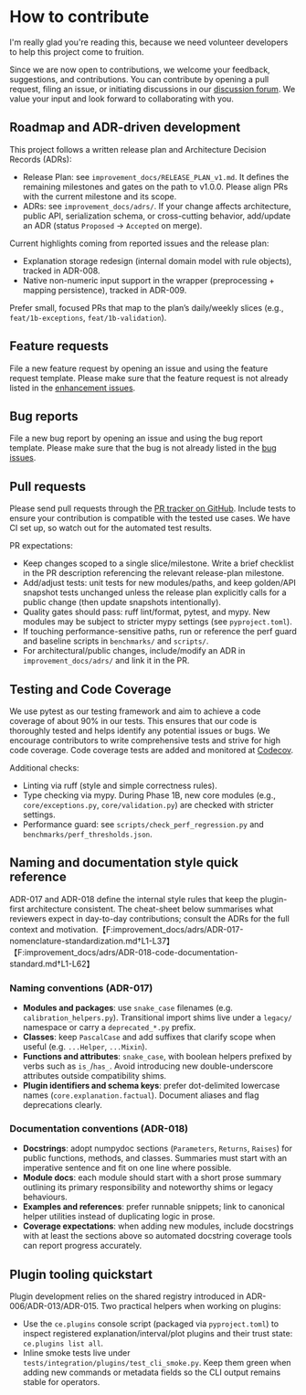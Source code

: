 # How to contribute

I'm really glad you're reading this, because we need volunteer developers to help this project come to fruition.

Since we are now open to contributions, we welcome your feedback, suggestions, and contributions. You can contribute by opening a pull request, filing an issue, or initiating discussions in our [discussion forum](https://github.com/Moffran/calibrated_explanations/discussions). We value your input and look forward to collaborating with you.

## Roadmap and ADR-driven development

This project follows a written release plan and Architecture Decision Records (ADRs):

- Release Plan: see `improvement_docs/RELEASE_PLAN_v1.md`. It defines the remaining milestones and gates on the path to v1.0.0. Please align PRs with the current milestone and its scope.
- ADRs: see `improvement_docs/adrs/`. If your change affects architecture, public API, serialization schema, or cross-cutting behavior, add/update an ADR (status `Proposed` → `Accepted` on merge).

Current highlights coming from reported issues and the release plan:

- Explanation storage redesign (internal domain model with rule objects), tracked in ADR-008.
- Native non-numeric input support in the wrapper (preprocessing + mapping persistence), tracked in ADR-009.

Prefer small, focused PRs that map to the plan’s daily/weekly slices (e.g., `feat/1b-exceptions`, `feat/1b-validation`).


## Feature requests

File a new feature request by opening an issue and using the feature request template. Please make sure that the feature request is not already listed in the [enhancement issues](https://github.com/Moffran/calibrated_explanations/labels/enhancement).


## Bug reports

File a new bug report by opening an issue and using the bug report template. Please make sure that the bug is not already listed in the [bug issues](https://github.com/Moffran/calibrated_explanations/labels/bug).


## Pull requests

Please send pull requests through the
[PR tracker on GitHub](https://github.com/Moffran/calibrated_explanations/pulls).
Include tests to ensure your contribution is compatible with the tested use cases.
We have CI set up,
so watch out for the automated test results.

PR expectations:

- Keep changes scoped to a single slice/milestone. Write a brief checklist in the PR description referencing the relevant release-plan milestone.
- Add/adjust tests: unit tests for new modules/paths, and keep golden/API snapshot tests unchanged unless the release plan explicitly calls for a public change (then update snapshots intentionally).
- Quality gates should pass: ruff lint/format, pytest, and mypy. New modules may be subject to stricter mypy settings (see `pyproject.toml`).
- If touching performance-sensitive paths, run or reference the perf guard and baseline scripts in `benchmarks/` and `scripts/`.
- For architectural/public changes, include/modify an ADR in `improvement_docs/adrs/` and link it in the PR.


## Testing and Code Coverage

We use pytest as our testing framework and aim to achieve a code coverage of about 90% in our tests. This ensures that our code is thoroughly tested and helps identify any potential issues or bugs. We encourage contributors to write comprehensive tests and strive for high code coverage. Code coverage tests are added and monitored at [Codecov](https://app.codecov.io/github/Moffran/calibrated_explanations).

Additional checks:

- Linting via ruff (style and simple correctness rules).
- Type checking via mypy. During Phase 1B, new core modules (e.g., `core/exceptions.py`, `core/validation.py`) are checked with stricter settings.
- Performance guard: see `scripts/check_perf_regression.py` and `benchmarks/perf_thresholds.json`.

## Naming and documentation style quick reference

ADR-017 and ADR-018 define the internal style rules that keep the plugin-first
architecture consistent. The cheat-sheet below summarises what reviewers expect
in day-to-day contributions; consult the ADRs for the full context and
motivation.【F:improvement_docs/adrs/ADR-017-nomenclature-standardization.md†L1-L37】【F:improvement_docs/adrs/ADR-018-code-documentation-standard.md†L1-L62】

### Naming conventions (ADR-017)

- **Modules and packages**: use `snake_case` filenames (e.g. `calibration_helpers.py`).
  Transitional import shims live under a `legacy/` namespace or carry a
  `deprecated_*.py` prefix.
- **Classes**: keep `PascalCase` and add suffixes that clarify scope when useful
  (e.g. `...Helper`, `...Mixin`).
- **Functions and attributes**: `snake_case`, with boolean helpers prefixed by
  verbs such as `is_`/`has_`. Avoid introducing new double-underscore attributes
  outside compatibility shims.
- **Plugin identifiers and schema keys**: prefer dot-delimited lowercase names
  (`core.explanation.factual`). Document aliases and flag deprecations clearly.

### Documentation conventions (ADR-018)

- **Docstrings**: adopt numpydoc sections (`Parameters`, `Returns`, `Raises`)
  for public functions, methods, and classes. Summaries must start with an
  imperative sentence and fit on one line where possible.
- **Module docs**: each module should start with a short prose summary outlining
  its primary responsibility and noteworthy shims or legacy behaviours.
- **Examples and references**: prefer runnable snippets; link to canonical
  helper utilities instead of duplicating logic in prose.
- **Coverage expectations**: when adding new modules, include docstrings with
  at least the sections above so automated docstring coverage tools can report
  progress accurately.

## Plugin tooling quickstart

Plugin development relies on the shared registry introduced in ADR-006/ADR-013/ADR-015.
Two practical helpers when working on plugins:

- Use the `ce.plugins` console script (packaged via `pyproject.toml`) to inspect
  registered explanation/interval/plot plugins and their trust state:
  `ce.plugins list all`.
- Inline smoke tests live under `tests/integration/plugins/test_cli_smoke.py`.
  Keep them green when adding new commands or metadata fields so the CLI output
  remains stable for operators.
